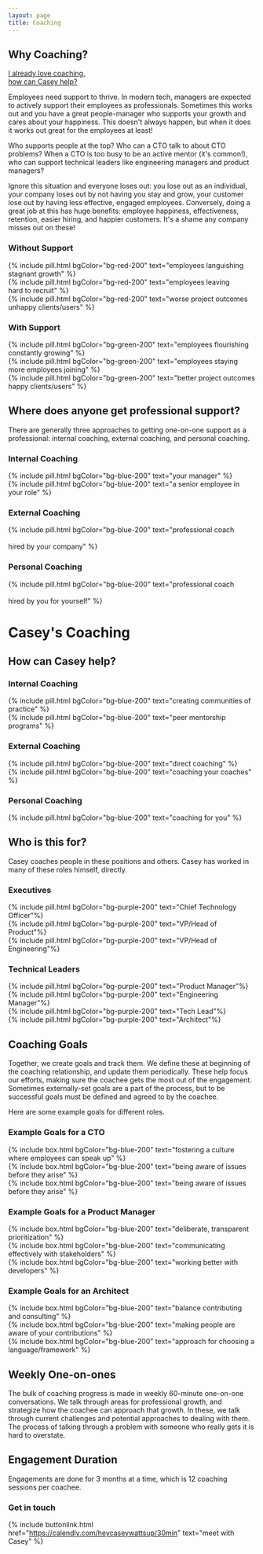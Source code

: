 ```yaml
---
layout: page
title: Coaching
---
```


<div class="bg-gray-100 px-10 py-1" markdown="1">
  
  <div class="flex items-center justify-between">
    <h2 class="inline-block">Why Coaching?</h2>
    <a href="#caseys-coaching" class="text-xs text-black text-opacity-10 text-right">I already love coaching,<br>how can Casey help?</a>
  </div>

Employees need support to thrive. In modern tech, managers are expected to actively support their employees as professionals. Sometimes this works out and you have a great people-manager who supports your growth and cares about your happiness. This doesn't always happen, but when it does it works out great for the employees at least!

Who supports people at the top? Who can a CTO talk to about CTO problems? When a CTO is too busy to be an active mentor (it's common!), who can support technical leaders like engineering managers and product managers?

Ignore this situation and everyone loses out: you lose out as an individual, your company loses out by not having you stay and grow, your customer lose out by having less effective, engaged employees. Conversely, doing a great job at this has huge benefits: employee happiness, effectiveness, retention, easier hiring, and happier customers. It's a shame any company misses out on these!

  <div class="grid grid-cols-1 md:grid-cols-2 text-center">
    <div>
      <h3>Without Support</h3>
      <div>{% include pill.html bgColor="bg-red-200" text="employees languishing<br />stagnant growth" %}</div>
      <div>{% include pill.html bgColor="bg-red-200" text="employees leaving<br />hard to recruit" %}</div>
      <div>{% include pill.html bgColor="bg-red-200" text="worse project outcomes<br />unhappy clients/users" %}</div>
    </div>
    <div>
      <h3>With Support</h3>
      <div>{% include pill.html bgColor="bg-green-200" text="employees flourishing<br />constantly growing" %}</div>
      <div>{% include pill.html bgColor="bg-green-200" text="employees staying<br />more employees joining" %}</div>
      <div>{% include pill.html bgColor="bg-green-200" text="better project outcomes<br />happy clients/users" %}</div>
    </div>
  </div>

## Where does anyone get professional support?

There are generally three approaches to getting one-on-one support as a professional: internal coaching, external coaching, and personal coaching.

  <div class="grid grid-cols-1 md:grid-cols-3 text-center">
    <div>
      <h3>Internal Coaching</h3>
      <div>{% include pill.html bgColor="bg-blue-200" text="your manager" %}</div>
      <div>{% include pill.html bgColor="bg-blue-200" text="a senior employee in your role" %}</div>
    </div>
    <div>
      <h3>External Coaching</h3>
      <div>{% include pill.html bgColor="bg-blue-200" text="professional coach<br /><br />hired by your company" %}</div>
    </div>
    <div>
      <h3>Personal Coaching</h3>
      <div>{% include pill.html bgColor="bg-blue-200" text="professional coach<br /><br />hired by you for yourself" %}</div>
    </div>
  </div>

</div>

<h1 id="caseys-coaching">Casey's Coaching</h1>

## How can Casey help?

<div class="grid grid-cols-1 md:grid-cols-3 text-center">
  <div>
    <h3>Internal Coaching</h3>
    <div>{% include pill.html bgColor="bg-blue-200" text="creating communities of practice" %}</div>
    <div>{% include pill.html bgColor="bg-blue-200" text="peer mentorship programs" %}</div>
  </div>
  <div>
    <h3>External Coaching</h3>
    <div>{% include pill.html bgColor="bg-blue-200" text="direct coaching" %}</div>
    <div>{% include pill.html bgColor="bg-blue-200" text="coaching your coaches" %}</div>
  </div>
  <div>
    <h3>Personal Coaching</h3>
    <div>{% include pill.html bgColor="bg-blue-200" text="coaching for you" %}</div>
  </div>
</div>

## Who is this for?

Casey coaches people in these positions and others. Casey has worked in many of these roles himself, directly.

<div class="grid grid-cols-1 md:grid-cols-2 text-center">
  <div>
    <h3>Executives</h3>
    <div>{% include pill.html bgColor="bg-purple-200" text="Chief Technology Officer"%}</div>
    <div>{% include pill.html bgColor="bg-purple-200" text="VP/Head of Product"%}</div>
    <div>{% include pill.html bgColor="bg-purple-200" text="VP/Head of Engineering"%}</div>
  </div>
  <div>
    <h3>Technical Leaders</h3>
    <div>{% include pill.html bgColor="bg-purple-200" text="Product Manager"%}</div>
    <div>{% include pill.html bgColor="bg-purple-200" text="Engineering Manager"%}</div>
    <div>{% include pill.html bgColor="bg-purple-200" text="Tech Lead"%}</div>
    <div>{% include pill.html bgColor="bg-purple-200" text="Architect"%}</div>
  </div>
</div>

## Coaching Goals

Together, we create goals and track them. We define these at beginning of the coaching relationship, and update them periodically. These help focus our efforts, making sure the coachee gets the most out of the engagement. Sometimes externally-set goals are a part of the process, but to be successful goals must be defined and agreed to by the coachee.

Here are some example goals for different roles.

<div class="grid grid-cols-1 md:grid-cols-3 text-center">
  <div>
    <h3>Example Goals for a CTO</h3>
    <div>{% include box.html bgColor="bg-blue-200" text="fostering a culture where employees can speak up" %}</div>
    <div>{% include box.html bgColor="bg-blue-200" text="being aware of issues before they arise" %}</div>
    <div>{% include box.html bgColor="bg-blue-200" text="being aware of issues before they arise" %}</div>
  </div>
  <div>
    <h3>Example Goals for a Product Manager</h3>
    <div>{% include box.html bgColor="bg-blue-200" text="deliberate, transparent prioritization" %}</div>
    <div>{% include box.html bgColor="bg-blue-200" text="communicating effectively with stakeholders" %}</div>
    <div>{% include box.html bgColor="bg-blue-200" text="working better with developers" %}</div>
  </div>
  <div>
    <h3>Example Goals for an Architect</h3>
    <div>{% include box.html bgColor="bg-blue-200" text="balance contributing and consulting" %}</div>
    <div>{% include box.html bgColor="bg-blue-200" text="making people are aware of your contributions" %}</div>
    <div>{% include box.html bgColor="bg-blue-200" text="approach for choosing a language/framework" %}</div>
  </div>
</div>

## Weekly One-on-ones

The bulk of coaching progress is made in weekly 60-minute one-on-one conversations. We talk through areas for professional growth, and strategize how the coachee can approach that growth. In these, we talk through current challenges and potential approaches to dealing with them. The process of talking through a problem with someone who really gets it is hard to overstate.

## Engagement Duration

Engagements are done for 3 months at a time, which is 12 coaching sessions per coachee.

### Get in touch

{% include buttonlink.html href="https://calendly.com/heycaseywattsup/30min" text="meet with Casey" %}
